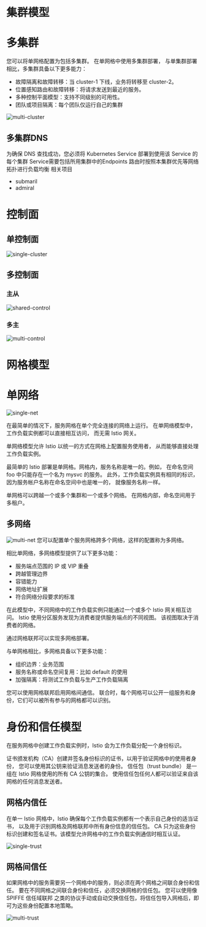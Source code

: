 # 集群模型
# 多集群
您可以将单网格配置为包括多集群。 在单网格中使用多集群部署， 与单集群部署相比，多集群具备以下更多能力：
- 故障隔离和故障转移：当 cluster-1 下线，业务将转移至 cluster-2。
- 位置感知路由和故障转移：将请求发送到最近的服务。
- 多种控制平面模型：支持不同级别的可用性。
- 团队或项目隔离：每个团队仅运行自己的集群

![multi-cluster](./images/multi-cluster.svg)

## 多集群DNS
为确保 DNS 查找成功，您必须将 Kubernetes Service 部署到使用该 Service 的每个集群
Service需要包括所用集群中的Endpoints
路由时按照本集群优先等网络拓扑进行负载均衡
相关项目
- submaril
- admiral

# 控制面
## 单控制面
![single-cluster](./images/single-cluster.svg)
## 多控制面
### 主从
![shared-control](./images/shared-control.svg)
### 多主
![multi-control](./images/multi-control.svg)

# 网格模型
# 单网络
![single-net](./images/single-net.svg)

在最简单的情况下，服务网格在单个完全连接的网络上运行。 在单网络模型中， 工作负载实例都可以直接相互访问， 而无需 Istio 网关。

单网络模型允许 Istio 以统一的方式在网格上配置服务使用者， 从而能够直接处理工作负载实例。

最简单的 Istio 部署是单网格。网格内，服务名称是唯一的。例如， 在命名空间 foo 中只能存在一个名为 mysvc 的服务。 此外，工作负载实例具有相同的标识，因为服务帐户名称在命名空间中也是唯一的， 就像服务名称一样。

单网格可以跨越一个或多个集群和一个或多个网络。 在网格内部，命名空间用于多租户。

## 多网络
![multi-net](./images/multi-net.svg)
您可以配置单个服务网格跨多个网络，这样的配置称为多网络。

相比单网络，多网络模型提供了以下更多功能：
- 服务端点范围的 IP 或 VIP 重叠
- 跨越管理边界
- 容错能力
- 网络地址扩展
- 符合网络分段要求的标准

在此模型中，不同网络中的工作负载实例只能通过一个或多个 Istio 网关相互访问。 Istio 使用分区服务发现为消费者提供服务端点的不同视图。 该视图取决于消费者的网络。

通过网格联邦可以实现多网格部署。

与单网格相比，多网格具备以下更多功能：
- 组织边界：业务范围
- 服务名称或命名空间复用：比如 default 的使用
- 加强隔离：将测试工作负载与生产工作负载隔离

您可以使用网格联邦启用网格间通信。 联合时，每个网格可以公开一组服务和身份，它们可以被所有参与的网格都可以识别。

# 身份和信任模型

在服务网格中创建工作负载实例时，Istio 会为工作负载分配一个身份标识。

证书颁发机构（CA）创建并签名身份标识的证书，以用于验证网格中的使用者身份， 您可以使用其公钥来验证消息发送者的身份。 信任包（trust bundle） 是一组在 Istio 网格使用的所有 CA 公钥的集合。 使用信任包任何人都可以验证来自该网格的任何消息发送者。

## 网格内信任
在单一 Istio 网格中，Istio 确保每个工作负载实例都有一个表示自己身份的适当证书， 以及用于识别网格及网格联邦中所有身份信息的信任包。 CA 只为这些身份标识创建和签名证书。该模型允许网格中的工作负载实例通信时相互认证。

![single-trust](./images/single-trust.svg)

## 网格间信任

如果网格中的服务需要另一个网格中的服务，则必须在两个网格之间联合身份和信任。 要在不同网格之间联合身份和信任，必须交换网格的信任包。 您可以使用像 SPIFFE 信任域联邦 之类的协议手动或自动交换信任包，将信任包导入网格后，即可为这些身份配置本地策略。

![multi-trust](./images/multi-trust.svg)
